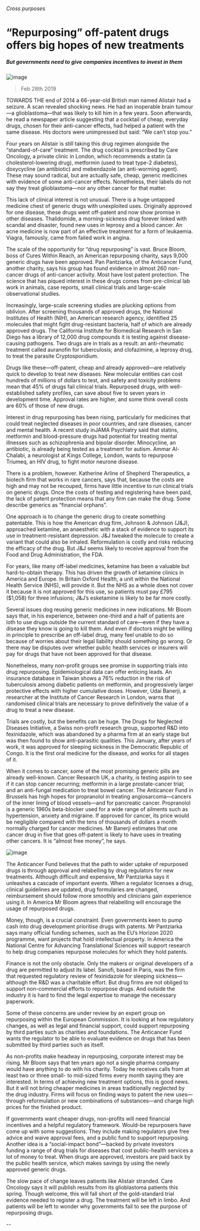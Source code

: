 ###### Cross purposes
# “Repurposing” off-patent drugs offers big hopes of new treatments 
##### But governments need to give companies incentives to invest in them 
![image](images/20190302_IRD001_0.jpg) 
> Feb 28th 2019 
TOWARDS THE end of 2014 a 66-year-old British man named Alistair had a seizure. A scan revealed shocking news. He had an inoperable brain tumour—a glioblastoma—that was likely to kill him in a few years. Soon afterwards, he read a newspaper article suggesting that a cocktail of cheap, everyday drugs, chosen for their anti-cancer effects, had helped a patient with the same disease. His doctors were unimpressed but said: “We can’t stop you.” 
Four years on Alistair is still taking this drug regimen alongside the “standard-of-care” treatment. The drug cocktail is prescribed by Care Oncology, a private clinic in London, which recommends a statin (a cholesterol-lowering drug), metformin (used to treat type-2 diabetes), doxycycline (an antibiotic) and mebendazole (an anti-worming agent). These may sound radical, but are actually safe, cheap, generic medicines with evidence of some anti-cancer effects. Nonetheless, their labels do not say they treat glioblastoma—nor any other cancer for that matter. 
This lack of clinical interest is not unusual. There is a huge untapped medicine chest of generic drugs with unexploited uses. Originally approved for one disease, these drugs went off-patent and now show promise in other diseases. Thalidomide, a morning-sickness drug forever linked with scandal and disaster, found new uses in leprosy and a blood cancer. An acne medicine is now part of an effective treatment for a form of leukaemia. Viagra, famously, came from failed work in angina. 
The scale of the opportunity for “drug repurposing” is vast. Bruce Bloom, boss of Cures Within Reach, an American repurposing charity, says 9,000 generic drugs have been approved. Pan Pantziarka, of the Anticancer Fund, another charity, says his group has found evidence in almost 260 non-cancer drugs of anti-cancer activity. Most have lost patent protection. The science that has piqued interest in these drugs comes from pre-clinical lab work in animals, case reports, small clinical trials and large-scale observational studies. 
Increasingly, large-scale screening studies are plucking options from oblivion. After screening thousands of approved drugs, the National Institutes of Health (NIH), an American research agency, identified 25 molecules that might fight drug-resistant bacteria, half of which are already approved drugs. The California Institute for Biomedical Research in San Diego has a library of 12,000 drug compounds it is testing against disease-causing pathogens. Two drugs are in trials as a result: an anti-rheumatic treatment called auranofin for tuberculosis; and clofazimine, a leprosy drug, to treat the parasite Cryptosporidium. 
Drugs like these—off-patent, cheap and already approved—are relatively quick to develop to treat new diseases. New molecular entities can cost hundreds of millions of dollars to test, and safety and toxicity problems mean that 45% of drugs fail clinical trials. Repurposed drugs, with well-established safety profiles, can save about five to seven years in development time. Approval rates are higher, and some think overall costs are 60% of those of new drugs. 
Interest in drug repurposing has been rising, particularly for medicines that could treat neglected diseases in poor countries, and rare diseases, cancer and mental health. A recent study inJAMA Psychiatry said that statins, metformin and blood-pressure drugs had potential for treating mental illnesses such as schizophrenia and bipolar disorder. Minocycline, an antibiotic, is already being tested as a treatment for autism. Ammar Al-Chalabi, a neurologist at Kings College, London, wants to repurpose Triumeq, an HIV drug, to fight motor neurone disease. 
There is a problem, however. Katherine Arline of Shepherd Therapeutics, a biotech firm that works in rare cancers, says that, because the costs are high and may not be recouped, firms have little incentive to run clinical trials on generic drugs. Once the costs of testing and registering have been paid, the lack of patent protection means that any firm can make the drug. Some describe generics as “financial orphans”. 
One approach is to change the generic drug to create something patentable. This is how the American drug firm, Johnson & Johnson (J&J), approached ketamine, an anaesthetic with a stack of evidence to support its use in treatment-resistant depression. J&J tweaked the molecule to create a variant that could also be inhaled. Reformulation is costly and risks reducing the efficacy of the drug. But J&J seems likely to receive approval from the Food and Drug Administration, the FDA. 
For years, like many off-label medicines, ketamine has been a valuable but hard-to-obtain therapy. This has driven the growth of ketamine clinics in America and Europe. In Britain Oxford Health, a unit within the National Health Service (NHS), will provide it. But the NHS as a whole does not cover it because it is not approved for this use, so patients must pay £795 ($1,058) for three infusions; J&J’s esketamine is likely to be far more costly. 
Several issues dog reusing generic medicines in new indications. Mr Bloom says that, in his experience, between one-third and a half of patients are loth to use drugs outside the current standard of care—even if they have a disease they know is going to kill them. And even if doctors might be willing in principle to prescribe an off-label drug, many feel unable to do so because of worries about their legal liability should something go wrong. Or there may be disputes over whether public health services or insurers will pay for drugs that have not been approved for that disease. 
Nonetheless, many non-profit groups see promise in supporting trials into drug repurposing. Epidemiological data can offer enticing leads. An insurance database in Taiwan shows a 76% reduction in the risk of tuberculosis among diabetic patients on metformin, and progressively larger protective effects with higher cumulative doses. However, Udai Banerji, a researcher at the Institute of Cancer Research in London, warns that randomised clinical trials are necessary to prove definitively the value of a drug to treat a new disease. 
Trials are costly, but the benefits can be huge. The Drugs for Neglected Diseases Initiative, a Swiss non-profit research group, supported R&D into fexinidazole, which was abandoned by a pharma firm at an early stage but was then found to show anti-parasitic qualities. This January, after years of work, it was approved for sleeping sickness in the Democratic Republic of Congo. It is the first oral medicine for the disease, and works for all stages of it. 
When it comes to cancer, some of the most promising generic pills are already well-known. Cancer Research UK, a charity, is testing aspirin to see if it can stop cancer recurring; metformin in a large prostate-cancer trial; and an anti-fungal medication to treat bowel cancer. The Anticancer Fund in Brussels has high hopes for propranolol in treating angiosarcoma—cancers of the inner lining of blood vessels—and for pancreatic cancer. Propranolol is a generic 1960s beta-blocker used for a wide range of ailments such as hypertension, anxiety and migraine. If approved for cancer, its price would be negligible compared with the tens of thousands of dollars a month normally charged for cancer medicines. Mr Banerji estimates that one cancer drug in five that goes off-patent is likely to have uses in treating other cancers. It is “almost free money”, he says. 
![image](images/20190302_IRD002_0.jpg) 
The Anticancer Fund believes that the path to wider uptake of repurposed drugs is through approval and relabelling by drug regulators for new treatments. Although difficult and expensive, Mr Pantziarka says it unleashes a cascade of important events. When a regulator licenses a drug, clinical guidelines are updated, drug formularies are changed, reimbursement should follow more smoothly and clinicians gain experience using it. In America Mr Bloom agrees that relabelling will encourage the usage of repurposed drugs. 
Money, though, is a crucial constraint. Even governments keen to pump cash into drug development prioritise drugs with patents. Mr Pantziarka says many official funding schemes, such as the EU’s Horizon 2020 programme, want projects that hold intellectual property. In America the National Centre for Advancing Translational Sciences will support research to help drug companies repurpose molecules for which they hold patents. 
Finance is not the only obstacle. Only the makers or original developers of a drug are permitted to adjust its label. Sanofi, based in Paris, was the firm that requested regulatory review of fexinidazole for sleeping sickness—although the R&D was a charitable effort. But drug firms are not obliged to support non-commercial efforts to repurpose drugs. And outside the industry it is hard to find the legal expertise to manage the necessary paperwork. 
Some of these concerns are under review by an expert group on repurposing within the European Commission. It is looking at how regulatory changes, as well as legal and financial support, could support repurposing by third parties such as charities and foundations. The Anticancer Fund wants the regulator to be able to evaluate evidence on drugs that has been submitted by third parties such as itself. 
As non-profits make headway in repurposing, corporate interest may be rising. Mr Bloom says that ten years ago not a single pharma company would have anything to do with his charity. Today he receives calls from at least two or three small- to mid-sized firms every month saying they are interested. In terms of achieving new treatment options, this is good news. But it will not bring cheaper medicines in areas traditionally neglected by the drug industry. Firms will focus on finding ways to patent the new uses—through reformulation or new combinations of substances—and charge high prices for the finished product. 
If governments want cheaper drugs, non-profits will need financial incentives and a helpful regulatory framework. Would-be repurposers have come up with some suggestions. They include making regulators give free advice and waive approval fees, and a public fund to support repurposing. Another idea is a “social-impact bond”—backed by private investors funding a range of drug trials for diseases that cost public-health services a lot of money to treat. When drugs are approved, investors are paid back by the public health service, which makes savings by using the newly approved generic drugs. 
The slow pace of change leaves patients like Alistair stranded. Care Oncology says it will publish results from its glioblastoma patients this spring. Though welcome, this will fall short of the gold-standard trial evidence needed to register a drug. The treatment will be left in limbo. And patients will be left to wonder why governments fail to see the purpose of repurposing drugs. 
-- 
 